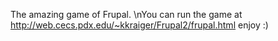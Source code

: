 The amazing game of Frupal. 
\nYou can run the game at http://web.cecs.pdx.edu/~kkraiger/Frupal2/frupal.html enjoy :)
